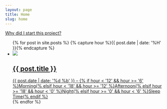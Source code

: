 ```yaml
---
layout: page
title: Home
slug: home
---
```

[Why did I start this project?](/about)

<ul class="block-list list">
{% for post in site.posts %}
{% capture hour %}{{ post.date | date: '%H' }}{% endcapture %}
<li>
<a class="block-list__link" href="{{ post.url }}">
  <div><img class="image img--center" src="{% if post.no_image == true %}/images/default.jpg{% else %}/images{{ post.url }}.jpg{% endif %}"></div><!--
  --><div class="text--center">
    <h2 class="gamma title">{{ post.title }}</h2>
    <span class="info epsilon">
      <date>{{ post.date | date: '%d %b' }}</date> &ndash;
      <time>{% if hour < '12' && hour >= '6' %}Morning{% elsif hour < '18' && hour >= '12' %}Afternoon{% elsif hour >= '18' && hour < '0' %}Night{% elsif hour >= '0' && hour < '6' %}Sleep Time{% endif %}</time>
    </span>
  </div>
</a>
</li>
{% endfor %}
</ul>